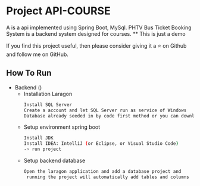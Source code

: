 


# Project API-COURSE

A is a api implemented using Spring Boot, MySql.
PHTV Bus Ticket Booking System is a backend system designed for courses.
**  This is  just a  demo

If you find this project useful, then please consider giving it a ⭐ on Github and follow me on GitHub.


## How To Run
-   Backend ()
       -   Installation Laragon
            ```bash
            Install SQL Server
            Create a account and let SQL Server run as service of Windows
            Database already seeded in by code first method or you can download database in document folder
            ```
       -   Setup environment spring boot
            ```bash
            Install JDK
            Install IDEA: IntelliJ (or Eclipse, or Visual Studio Code)
            -> run project
            ```   
       -   Setup backend database
            ```bash
            Open the laragon application and add a database project and
             running the project will automatically add tables and columns
            ```
           

